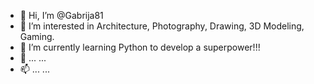 - 👋 Hi, I’m @Gabrija81
- 👀 I’m interested in Architecture, Photography, Drawing, 3D Modeling, Gaming.
- 🌱 I’m currently learning Python to develop a superpower!!!
- 💞️ ... ...
- 📫 ... ...

<!---
Gabrija81/Gabrija81 is a ✨ special ✨ repository because its `README.md` (this file) appears on your GitHub profile.
You can click the Preview link to take a look at your changes.
--->
